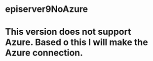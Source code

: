 # episerver9NoAzure
# This version does not support Azure. Based o this I will make the Azure connection.
